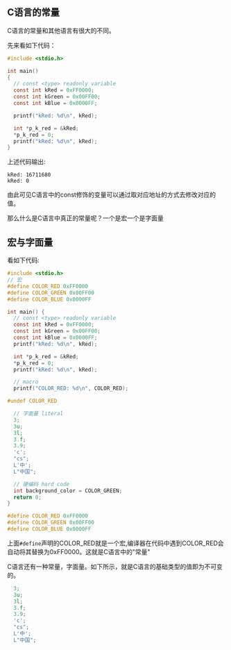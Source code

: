 ## C语言的常量

C语言的常量和其他语言有很大的不同。

先来看如下代码：

```c
#include <stdio.h>

int main()
{
  // const <type> readonly variable
  const int kRed = 0xFF0000;
  const int kGreen = 0x00FF00;
  const int kBlue = 0x0000FF;

  printf("kRed: %d\n", kRed);

  int *p_k_red = &kRed;
  *p_k_red = 0;
  printf("kRed: %d\n", kRed);
}
```

上述代码输出:

```
kRed: 16711680
kRed: 0
```

由此可见C语言中的const修饰的变量可以通过取对应地址的方式去修改对应的值。

那么什么是C语言中真正的常量呢？一个是宏一个是字面量

## 宏与字面量

看如下代码:

```c
#include <stdio.h>
// 宏
#define COLOR_RED 0xFF0000
#define COLOR_GREEN 0x00FF00
#define COLOR_BLUE 0x0000FF

int main() {
  // const <type> readonly variable
  const int kRed = 0xFF0000;
  const int kGreen = 0x00FF00;
  const int kBlue = 0x0000FF;
  printf("kRed: %d\n", kRed);

  int *p_k_red = &kRed;
  *p_k_red = 0;
  printf("kRed: %d\n", kRed);

  // macro
  printf("COLOR_RED: %d\n", COLOR_RED);

#undef COLOR_RED

  // 字面量 literal
  3;
  3u;
  3l;
  3.f;
  3.9;
  'c';
  "cs";
  L'中';
  L"中国";

  // 硬编码 hard code
  int background_color = COLOR_GREEN;
  return 0;
}
```

```c
#define COLOR_RED 0xFF0000
#define COLOR_GREEN 0x00FF00
#define COLOR_BLUE 0x0000FF
```
上面`#define`声明的COLOR_RED就是一个宏,编译器在代码中遇到COLOR_RED会自动将其替换为0xFF0000。这就是C语言中的"常量"

C语言还有一种常量，字面量。如下所示，就是C语言的基础类型的值即为不可变的。

```c
  3;
  3u;
  3l;
  3.f;
  3.9;
  'c';
  "cs";
  L'中';
  L"中国";
```